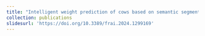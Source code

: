 ```yaml
---
title: "Intelligent weight prediction of cows based on semantic segmentation and back propagation neural network"
collection: publications
slidesurl: 'https://doi.org/10.3389/frai.2024.1299169'
---
```


